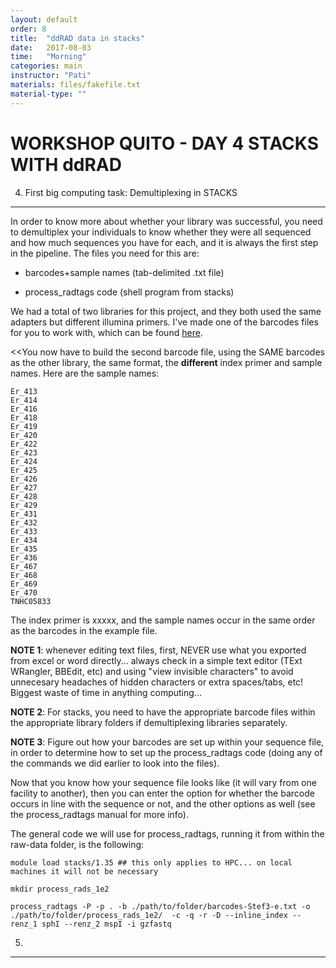 ```yaml
---
layout: default
order: 8
title:  "ddRAD data in stacks"
date:   2017-08-03
time:   "Morning"
categories: main
instructor: "Pati"
materials: files/fakefile.txt
material-type: ""
---
```


WORKSHOP QUITO - DAY 4 
STACKS WITH ddRAD
===



4. First big computing task: Demultiplexing in STACKS
----

In order to know more about whether your library was successful, you need to demultiplex your individuals to know whether they were all sequenced and how much sequences you have for each, and it is always the first step in the pipeline. The files you need for this are: 

- barcodes+sample names (tab-delimited .txt file)

- process_radtags code (shell program from stacks)

We had a total of two libraries for this project, and they both used the same adapters but different illumina primers. I've made one of the barcodes files for you to work with, which can be found [here](https://github.com/rdtarvin/RADseq_Quito_2017/blob/master/STACKS/demultiplexing/barcodes-Stef-3.txt). 

<<You now have to build the second barcode file, using the SAME barcodes as the other library, the same format, the **different** index primer and sample names. Here are the sample names: 

	Er_413
	Er_414
	Er_416
	Er_418
	Er_419
	Er_420
	Er_422
	Er_423
	Er_424
	Er_425
	Er_426
	Er_427
	Er_428
	Er_429
	Er_431
	Er_432
	Er_433
	Er_434
	Er_435
	Er_436
	Er_467
	Er_468
	Er_469
	Er_470
	TNHC05833

The index primer is xxxxx, and the sample names occur in the same order as the barcodes in the example file.

**NOTE 1**: whenever editing text files, first, NEVER use what you exported from excel or word directly... always check in a simple text editor (TExt WRangler, BBEdit, etc) and using "view invisible characters" to avoid unnecesary headaches of hidden characters or extra spaces/tabs, etc! Biggest waste of time in anything computing... 

**NOTE 2**: For stacks, you need to have the appropriate barcode files within the appropriate library folders if demultiplexing libraries separately.

**NOTE 3**: Figure out how your barcodes are set up within your sequence file, in order to determine how to set up the process_radtags code (doing any of the commands we did earlier to look into the files).

Now that you know how your sequence file looks like (it will vary from one facility to another), then you can enter the option for whether the barcode occurs in line with the sequence or not, and the other options as well (see the process_radtags manual for more info).

The general code we will use for process_radtags, running it from within the raw-data folder, is the following: 

	module load stacks/1.35 ## this only applies to HPC... on local machines it will not be necessary

	mkdir process_rads_1e2

	process_radtags -P -p . -b ./path/to/folder/barcodes-Stef3-e.txt -o ./path/to/folder/process_rads_1e2/  -c -q -r -D --inline_index --renz_1 sphI --renz_2 mspI -i gzfastq 



5. 
----
